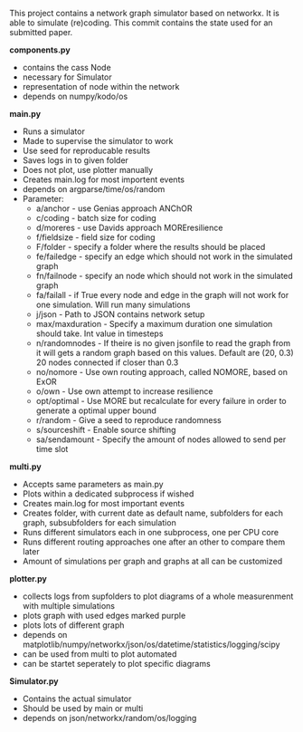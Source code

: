 This project contains a network graph simulator based on networkx. It is able to simulate (re)coding. This commit contains the state used for an submitted paper.

**components.py**
- contains the cass Node
- necessary for Simulator
- representation of node within the network
- depends on numpy/kodo/os
 
**main.py**
- Runs a simulator
- Made to supervise the simulator to work
- Use seed for reproducable results
- Saves logs in to given folder
- Does not plot, use plotter manually
- Creates main.log for most importent events
- depends on argparse/time/os/random
- Parameter:
   - a/anchor - use Genias approach ANChOR
   - c/coding - batch size for coding
   - d/moreres - use Davids approach MOREresilience
   - f/fieldsize - field size for coding
   - F/folder - specify a folder where the results should be placed
   - fe/failedge - specify an edge which should not work in the simulated graph
   - fn/failnode - specify an node which should not work in the simulated graph
   - fa/failall - if True every node and edge in the graph will not work for one simulation. Will run many simulations
   - j/json - Path to JSON contains network setup
   - max/maxduration - Specify a maximum duration one simulation should take. Int value in timesteps
   - n/randomnodes - If theire is no given jsonfile to read the graph from it will gets a random graph based on 
   this values. Default are (20, 0.3) 20 nodes connected if closer than 0.3
   - no/nomore - Use own routing approach, called NOMORE, based on ExOR
   - o/own - Use own attempt to increase resilience
   - opt/optimal - Use MORE but recalculate for every failure in order to generate a optimal upper bound
   - r/random - Give a seed to reproduce randomness
   - s/sourceshift - Enable source shifting
   - sa/sendamount - Specify the amount of nodes allowed to send per time slot
 
**multi.py**
- Accepts same parameters as main.py
- Plots within a dedicated subprocess if wished
- Creates main.log for most important events
- Creates folder, with current date as default name, subfolders for each graph, subsubfolders for each simulation
- Runs different simulators each in one subprocess, one per CPU core
- Runs different routing approaches one after an other to compare them later
- Amount of simulations per graph and graphs at all can be customized

**plotter.py**
- collects logs from supfolders to plot diagrams of a whole measurenment with multiple simulations
- plots graph with used edges marked purple
- plots lots of different graph
- depends on matplotlib/numpy/networkx/json/os/datetime/statistics/logging/scipy
- can be used from multi to plot automated
- can be startet seperately to plot specific diagrams
 
**Simulator.py**
- Contains the actual simulator
- Should be used by main or multi
- depends on json/networkx/random/os/logging
